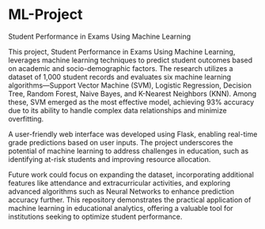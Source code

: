 # ML-Project
Student Performance in Exams Using Machine Learning

This project, Student Performance in Exams Using Machine Learning, leverages machine learning techniques to predict student outcomes based on academic and socio-demographic factors. The research utilizes a dataset of 1,000 student records and evaluates six machine learning algorithms—Support Vector Machine (SVM), Logistic Regression, Decision Tree, Random Forest, Naive Bayes, and K-Nearest Neighbors (KNN). Among these, SVM emerged as the most effective model, achieving 93% accuracy due to its ability to handle complex data relationships and minimize overfitting.

A user-friendly web interface was developed using Flask, enabling real-time grade predictions based on user inputs. The project underscores the potential of machine learning to address challenges in education, such as identifying at-risk students and improving resource allocation.

Future work could focus on expanding the dataset, incorporating additional features like attendance and extracurricular activities, and exploring advanced algorithms such as Neural Networks to enhance prediction accuracy further. This repository demonstrates the practical application of machine learning in educational analytics, offering a valuable tool for institutions seeking to optimize student performance.
